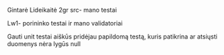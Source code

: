 Gintarė Lideikaitė 2gr
src- mano testai

Lw1- porininko testai ir mano validatoriai

Gauti unit testai aiškūs
pridėjau papildomą testą, kuris patikrina ar atsiųsti duomenys nėra lygūs null
